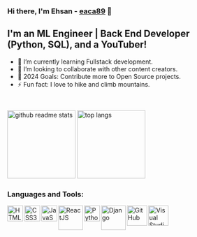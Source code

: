 ### Hi there, I'm Ehsan - [eaca89][website] 👋 

## I'm an ML Engineer | Back End Developer (Python, SQL), and a YouTuber!

- 🌱 I’m currently learning Fullstack development.
- 👯 I’m looking to collaborate with other content creators.
- 🥅 2024 Goals: Contribute more to Open Source projects.
- ⚡ Fun fact: I love to hike and climb mountains.

<br />
<p align="left"><a href="https://github.com/eaca89?tab=repositories"><img src="https://github-readme-stats.vercel.app/api?username=eaca89&theme=vue&count_private=true&show_icons=true&hide=issues" alt="github readme stats" height="156"/></a>
<a href="https://github.com/eaca89?tab=repositories"><img src="https://github-readme-stats.anuraghazra1.vercel.app/api/top-langs/?username=eaca89&theme=vue&layout=compact" alt="top langs" height="156"/></a></p>

### Languages and Tools:

<img align="left" alt="HTML5" width="36px" src="https://user-images.githubusercontent.com/31166420/149886513-567c259f-6276-4773-a27f-052b099c2b1d.png" />
<img align="left" alt="CSS3" width="36px" src="https://user-images.githubusercontent.com/31166420/149886794-4906c4a0-2ad5-44f5-97a3-99c42777ced4.png" />
<img align="left" alt="JavaScript" width="36px" src="https://user-images.githubusercontent.com/31166420/149887304-6c8c1853-5e29-4c1e-84c3-a97e3009d947.png" />
<img align="left" alt="ReactJS" width="56px" src="https://user-images.githubusercontent.com/31166420/149888971-52f21bcd-a535-416d-99ab-a8873bcbf811.png" />
<img align="left" alt="Python" width="36px" src="https://user-images.githubusercontent.com/31166420/149888712-b424cfa8-f576-4677-9b90-20db932a5af7.png" />
<img align="left" alt="Django" width="56px" src="https://user-images.githubusercontent.com/31166420/149895518-bbefd269-e53f-4afd-b377-499d9aa6fd36.png" />
<img align="left" alt="GitHub" width="46px" src="https://user-images.githubusercontent.com/31166420/149887821-52a20b21-c248-46bb-b6f3-48e31937db99.png" />
<img align="left" alt="Visual Studio Code" width="46px" src="https://user-images.githubusercontent.com/31166420/149887461-0cba1120-2734-4a09-8b23-cc02ac3e03f8.png" />

[website]: https://w3camps.com
